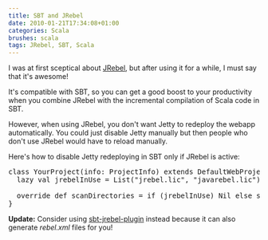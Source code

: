 ```yaml
---
title: SBT and JRebel
date: 2010-01-21T17:34:08+01:00
categories: Scala
brushes: scala
tags: JRebel, SBT, Scala
---
```


I was at first sceptical about [JRebel](http://www.zeroturnaround.com/jrebel/), but after using it for a while, I must say that it's awesome!

It's compatible with SBT, so you can get a good boost to your productivity when you combine JRebel with the incremental compilation of Scala code in SBT.

However, when using JRebel, you don't want Jetty to redeploy the webapp automatically. You could just disable Jetty manually but then people who don't use JRebel would have to reload manually.

Here's how to disable Jetty redeploying in SBT only if JRebel is active:

<pre class="brush: scala">
class YourProject(info: ProjectInfo) extends DefaultWebProject(info) {
  lazy val jrebelInUse = List("jrebel.lic", "javarebel.lic").exists(this.getClass.getClassLoader.getResource(_) != null)

  override def scanDirectories = if (jrebelInUse) Nil else super.scanDirectories
}
</pre>

**Update:** Consider using [sbt-jrebel-plugin](http://github.com/Gekkio/sbt-jrebel-plugin) instead because it can also generate _rebel.xml_ files for you!
